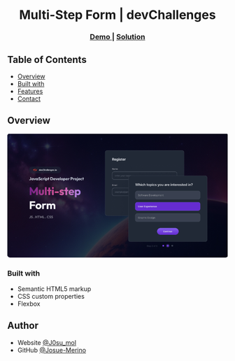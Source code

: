 
<h1 align="center">Multi-Step Form | devChallenges</h1>

<div align="center">
  <h3>
    <a href="https://peppy-starburst-758155.netlify.app/">
      Demo
    </a>
    <span> | </span>
    <a href="https://github.com/Josue-Merino/Multi-Step-Form">
      Solution
    </a>
  </h3>
</div>

<!-- TABLE OF CONTENTS -->

## Table of Contents

- [Overview](#overview)
- [Built with](#built-with)
- [Features](#features)
- [Contact](#contact)


<!-- OVERVIEW -->

## Overview

![screenshot](/multistepform.png)

### Built with

- Semantic HTML5 markup
- CSS custom properties
- Flexbox


## Author

- Website [@J0su_mol](https://www.instagram.com/j0su_mol/)
- GitHub [@Josue-Merino](https://github.com/Josue-Merino)